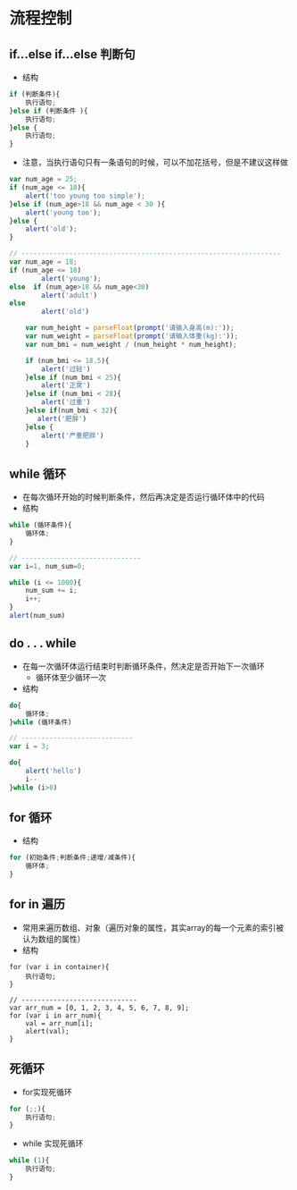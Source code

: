 # 流程控制

## if...else if...else 判断句
- 结构

```javascript
if (判断条件){
    执行语句;
}else if (判断条件 ){
    执行语句;
}else {
    执行语句;
}

``` 

- 注意，当执行语句只有一条语句的时候，可以不加花括号，但是不建议这样做

```javascript
var num_age = 25;
if (num_age <= 18){
    alert('too young too simple');
}else if (num_age>18 && num_age < 30 ){
    alert('young too');
}else {
    alert('old');
}

// -----------------------------------------------------------------
var num_age = 18;
if (num_age <= 18)
        alert('young');
else  if (num_age>18 && num_age<30)
        alert('adult')
else
        alert('old')
``` 



```javascript
    var num_height = parseFloat(prompt('请输入身高(m):'));
    var num_weight = parseFloat(prompt('请输入体重(kg):'));
    var num_bmi = num_weight / (num_height * num_height);

    if (num_bmi <= 18.5){
        alert('过轻')
    }else if (num_bmi < 25){
        alert('正常')
    }else if (num_bmi < 28){
        alert('过重')
    }else if(num_bmi < 32){
       alert('肥胖')
    }else {
        alert('严重肥胖')
    }
``` 



## while 循环
- 在每次循环开始的时候判断条件，然后再决定是否运行循环体中的代码
- 结构

```javascript
while (循环条件){
    循环体;
}

// ------------------------------
var i=1, num_sum=0;

while (i <= 1000){
    num_sum += i;
    i++;
}
alert(num_sum)
```


## do . . . while 
- 在每一次循环体运行结束时判断循环条件，然决定是否开始下一次循环
	- 循环体至少循环一次
- 结构

```javascript
do{
    循环体;
}while (循环条件)

// ----------------------------
var i = 3;

do{
    alert('hello')
    i--
}while (i>0)
```



## for 循环
- 结构

```javascript
for (初始条件;判断条件;递增/减条件){
	循环体;
}
```



## for in  遍历
- 常用来遍历数组、对象（遍历对象的属性，其实array的每一个元素的索引被认为数组的属性）
- 结构

```
for (var i in container){
	执行语句;
}

// -----------------------------
var arr_num = [0, 1, 2, 3, 4, 5, 6, 7, 8, 9];
for (var i in arr_num){
    val = arr_num[i];
    alert(val);
}
```

## 死循环
- for实现死循环

```javascript
for (;;){
	执行语句;
}
```

- while 实现死循环

```javascript
while (1){
	执行语句;
}
```